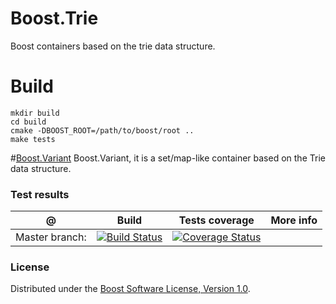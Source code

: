 # Boost.Trie

Boost containers based on the trie data structure.

# Build

    mkdir build
    cd build
    cmake -DBOOST_ROOT=/path/to/boost/root ..
    make tests


#[Boost.Variant](http://boost.org/libs/trie)
Boost.Variant, it is a set/map-like container based on the Trie data structure.

### Test results

@               | Build         | Tests coverage | More info
----------------|-------------- | -------------- |-----------
Master branch:  | [![Build Status](https://travis-ci.org/cosminBoaca/trie.svg?branch=master)](https://travis-ci.org/cosminBoaca/trie)  | [![Coverage Status](https://coveralls.io/repos/cosminBoaca/trie/badge.png?branch=master)](https://coveralls.io/r/cosminBoaca/trie?branch=master)


### License

Distributed under the [Boost Software License, Version 1.0](http://boost.org/LICENSE_1_0.txt).
